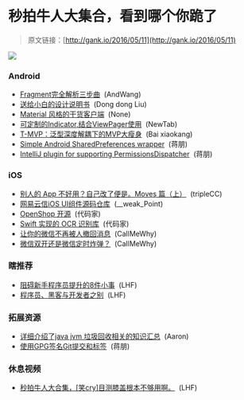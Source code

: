# 秒拍牛人大集合，看到哪个你跪了

> 原文链接：[http://gank.io/2016/05/11](http://gank.io/2016/05/11)

![](http://ww2.sinaimg.cn/large/610dc034jw1f3rbikc83dj20dw0kuadt.jpg)

### Android

* [Fragment完全解析三步曲](http://www.jianshu.com/p/d9143a92ad94) &nbsp;(AndWang)
* [送给小白的设计说明书](http://blog.csdn.net/dd864140130/article/details/51313342) &nbsp;(Dong dong Liu)
* [Material 风格的干货客户端](http://www.jcodecraeer.com/a/anzhuokaifa/2016/0508/4222.html) &nbsp;(None)
* [可定制的Indicator,结合ViewPager使用](https://github.com/jiang111/ScalableTabIndicator) &nbsp;(NewTab)
* [T-MVP：泛型深度解耦下的MVP大瘦身](https://github.com/north2014/T-MVP) &nbsp;(Bai xiaokang)
* [Simple Android SharedPreferences wrapper](https://github.com/GrenderG/Prefs) &nbsp;(蒋朋)
* [IntelliJ plugin for supporting PermissionsDispatcher](https://github.com/shiraji/permissions-dispatcher-plugin) &nbsp;(蒋朋)

### iOS

* [别人的&nbsp;App 不好用？自己改了便是。Moves 篇（上）](http://mp.weixin.qq.com/s?__biz=MzIwMTYzMzcwOQ==&amp;mid=2650948304&amp;idx=1&amp;sn=f76e7b765a7fcabcb71d37052b46e489&amp;scene=0) &nbsp;(tripleCC)
* [网易云信iOS UI组件源码仓库](https://github.com/netease-im/NIM_iOS_UIKit) &nbsp;(__weak_Point)
* [OpenShop 开源](https://github.com/openshopio/openshop.io-ios) &nbsp;(代码家)
* [Swift 实现的 OCR 识别库](https://github.com/garnele007/SwiftOCR) &nbsp;(代码家)
* [让你的微信不再被人撤回消息](http://yulingtianxia.com/blog/2016/05/06/Let-your-WeChat-for-Mac-never-revoke-messages/) &nbsp;(CallMeWhy)
* [微信双开还是微信定时炸弹？](http://drops.wooyun.org/mobile/15406) &nbsp;(CallMeWhy)

### 瞎推荐

* [阻碍新手程序员提升的8件小事](http://blog.csdn.net/shenyisyn/article/details/50056319) &nbsp;(LHF)
* [程序员、黑客与开发者之别](http://36kr.com/p/5046775.html) &nbsp;(LHF)

### 拓展资源

* [详细介绍了java jvm 垃圾回收相关的知识汇总](http://www.wxtlife.com/2016/04/25/java-jvm-gc/) &nbsp;(Aaron)
* [使用GPG签名Git提交和标签](http://arondight.me/2016/04/17/%E4%BD%BF%E7%94%A8GPG%E7%AD%BE%E5%90%8DGit%E6%8F%90%E4%BA%A4%E5%92%8C%E6%A0%87%E7%AD%BE/) &nbsp;(蒋朋)

### 休息视频

* [秒拍牛人大合集，[笑cry]目测膝盖根本不够用啊。](http://weibo.com/p/2304443956b04478364a64185f196f0a89266d) &nbsp;(LHF)

